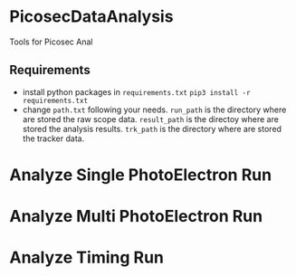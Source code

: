 # PicosecDataAnalysis
Tools for Picosec Anal
## Requirements
- install python packages in `requirements.txt`
```pip3 install -r requirements.txt```
- change `path.txt` following your needs. `run_path` is the directory where are stored the raw scope data. `result_path` is the directoy where are stored the analysis results. `trk_path` is the directory where are stored the tracker data.
# Analyze Single PhotoElectron Run
# Analyze Multi PhotoElectron Run
# Analyze Timing Run